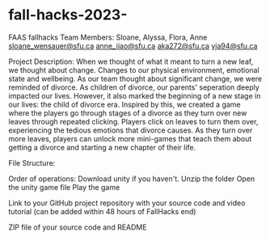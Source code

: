 # fall-hacks-2023-
FAAS fallhacks
Team Members:
Sloane, Alyssa, Flora, Anne
sloane_wensauer@sfu.ca
anne_jiao@sfu.ca
aka272@sfu.ca
yja94@sfu.ca 

Project Description:
When we thought of what it meant to turn a new leaf, we thought about change. Changes to our physical environment, emotional state and wellbeing. As our team thought about significant change, we were reminded of divorce. As children of divorce, our parents' seperation deeply impacted our lives. However, it also marked the beginning of a new stage in our lives: the child of divorce era. Inspired by this, we created a game where the players go through stages of a divorce as they turn over new leaves through repeated clicking. Players click on leaves to turn them over, experiencing the tedious emotions that divorce causes. As they turn over more leaves, players can unlock more mini-games that teach them about getting a divorce and starting a new chapter of their life.

File Structure:

Order of operations:
Download unity if you haven't.
Unzip the folder
Open the unity game file 
Play the game 

Link to your GitHub project repository with your source code and video tutorial (can be added within 48 hours of FallHacks end)

ZIP file of your source code and README
